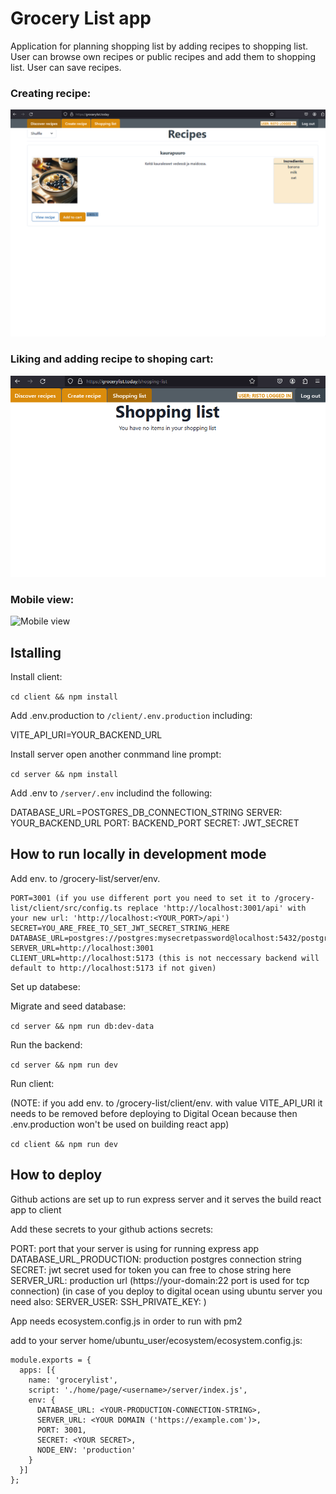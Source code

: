 # Grocery List app

Application for planning shopping list by adding recipes to shopping list. User can browse own recipes or public recipes and add them to shopping list. User can save recipes.

### Creating recipe:

![Adding recipe](./gifs/add_recipe.gif)

### Liking and adding recipe to shoping cart:

![Like recipe and add to shopping cart](./gifs/like_and_add_to_cart.gif)

### Mobile view:

![Mobile view](./gifs/mobile_view.gif)

## Istalling

Install client:

`cd client && npm install`

Add .env.production to `/client/.env.production` including:

VITE_API_URI=YOUR_BACKEND_URL

Install server open another conmmand line prompt:

`cd server && npm install`

Add .env to `/server/.env` includind the following:

DATABASE_URL=POSTGRES_DB_CONNECTION_STRING
SERVER: YOUR_BACKEND_URL
PORT: BACKEND_PORT
SECRET: JWT_SECRET

## How to run locally in development mode

Add env. to /grocery-list/server/env.

```
PORT=3001 (if you use different port you need to set it to /grocery-list/client/src/config.ts replace 'http://localhost:3001/api' with your new url: 'http://localhost:<YOUR_PORT>/api')
SECRET=YOU_ARE_FREE_TO_SET_JWT_SECRET_STRING_HERE
DATABASE_URL=postgres://postgres:mysecretpassword@localhost:5432/postgres
SERVER_URL=http://localhost:3001
CLIENT_URL=http://localhost:5173 (this is not neccessary backend will default to http://localhost:5173 if not given)
```

Set up databese:

Migrate and seed database:

`cd server && npm run db:dev-data`

Run the backend:

`cd server && npm run dev`

Run client:

(NOTE: if you add env. to /grocery-list/client/env. with value VITE_API_URI it needs to be removed before deploying to Digital Ocean because then .env.production won't be used on building react app)

`cd client && npm run dev`

## How to deploy

Github actions are set up to run express server and it serves the build react app to client

Add these secrets to your github actions secrets:

PORT: port that your server is using for running express app
DATABASE_URL_PRODUCTION: production postgres connection string
SECRET: jwt secret used for token you can free to chose string here
SERVER_URL: production url (https://your-domain:22 port is used for tcp connection)
(in case of you deploy to digital ocean using ubuntu server you need also:
SERVER_USER: <user that you use to deploy>
SSH_PRIVATE_KEY: <deploying users ssh key>
)

App needs ecosystem.config.js in order to run with pm2

add to your server home/ubuntu_user/ecosystem/ecosystem.config.js:

```
module.exports = {
  apps: [{
    name: 'grocerylist',
    script: './home/page/<username>/server/index.js',
    env: {
      DATABASE_URL: <YOUR-PRODUCTION-CONNECTION-STRING>,
      SERVER_URL: <YOUR DOMAIN ('https://example.com')>,
      PORT: 3001,
      SECRET: <YOUR SECRET>,
      NODE_ENV: 'production'
    }
  }]
};
```
